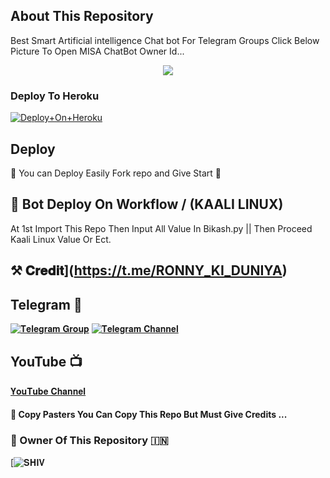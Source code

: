 ## About This Repository 
Best Smart Artificial intelligence Chat bot For Telegram Groups 
Click Below Picture To Open MISA ChatBot Owner Id...


<p align="center"><a href="https://t.me/RONNY_KI_DUNIYA"><img src="https://telegra.ph/file/c4c74ca853dbe426b5075.jpg"></a></p>



### Deploy To Heroku

[![Deploy+On+Heroku](https://www.herokucdn.com/deploy/button.svg)](https://heroku.com/deploy?template=https://github.com/OpSahubot/Chatbot)


## Deploy
🌷 You can Deploy Easily Fork repo and Give Start 🌷

## 🥀 Bot Deploy On Workflow / (KAALI LINUX)
 At 1st Import This Repo Then Input All Value In Bikash.py || Then Proceed Kaali Linux Value Or Ect.









## ⚒️ 𝐂𝐫𝐞𝐝𝐢𝐭](https://t.me/RONNY_KI_DUNIYA)

## Telegram 🏪

[![𝐓𝐞𝐥𝐞𝐠𝐫𝐚𝐦 𝐆𝐫𝐨𝐮𝐩](https://img.shields.io/badge/Telegram-Group-brightgreen)](https://t.me/RONNY_KI_DUNIYA) 
[![𝐓𝐞𝐥𝐞𝐠𝐫𝐚𝐦 𝐂𝐡𝐚𝐧𝐧𝐞𝐥](https://img.shields.io/badge/Telegram-Channel-brightgreen)](https://t.me/do_dil_ek_jaan143)



## YouTube 📺

[𝐘𝐨𝐮𝐓𝐮𝐛𝐞 𝐂𝐡𝐚𝐧𝐧𝐞𝐥](https://youtube.com/@statusplus4186)


#### 🥺 Copy Pasters You Can Copy This Repo But Must Give Credits ...

### 🌷 Owner Of This Repository 🇮🇳
[![𝐒𝐇𝐈𝐕](https://t.me/ll_SABKA_BHAI_KILLER_ll)




